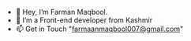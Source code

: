 - 👋 Hey, I’m Farman Maqbool.
- 👀 I’m a Front-end developer from Kashmir
- 📫 Get in Touch "farmaanmaqbool007@gmail.com"


